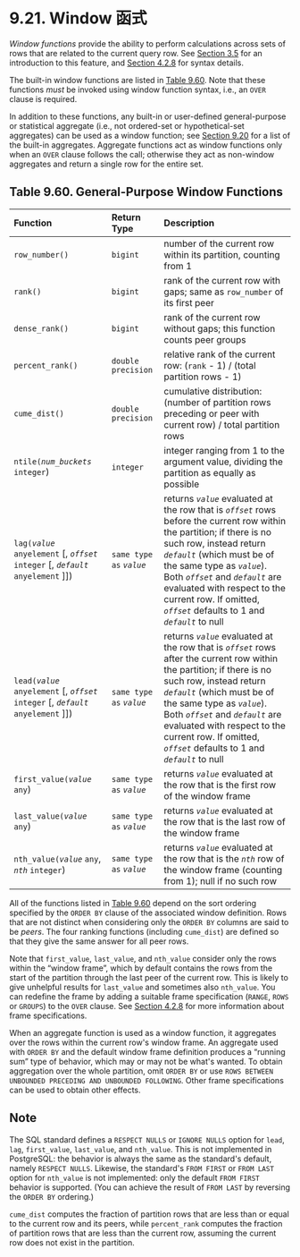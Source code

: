 # 9.21. Window 函式

_Window functions_ provide the ability to perform calculations across sets of rows that are related to the current query row. See [Section 3.5](https://www.postgresql.org/docs/12/tutorial-window.html) for an introduction to this feature, and [Section 4.2.8](https://www.postgresql.org/docs/12/sql-expressions.html#SYNTAX-WINDOW-FUNCTIONS) for syntax details.

The built-in window functions are listed in [Table 9.60](https://www.postgresql.org/docs/12/functions-window.html#FUNCTIONS-WINDOW-TABLE). Note that these functions _must_ be invoked using window function syntax, i.e., an `OVER` clause is required.

In addition to these functions, any built-in or user-defined general-purpose or statistical aggregate \(i.e., not ordered-set or hypothetical-set aggregates\) can be used as a window function; see [Section 9.20](https://www.postgresql.org/docs/12/functions-aggregate.html) for a list of the built-in aggregates. Aggregate functions act as window functions only when an `OVER` clause follows the call; otherwise they act as non-window aggregates and return a single row for the entire set.

## **Table 9.60. General-Purpose Window Functions**

| Function | Return Type | Description |
| :--- | :--- | :--- |
| `row_number()` | `bigint` | number of the current row within its partition, counting from 1 |
| `rank()` | `bigint` | rank of the current row with gaps; same as `row_number` of its first peer |
| `dense_rank()` | `bigint` | rank of the current row without gaps; this function counts peer groups |
| `percent_rank()` | `double precision` | relative rank of the current row: \(`rank` - 1\) / \(total partition rows - 1\) |
| `cume_dist()` | `double precision` | cumulative distribution: \(number of partition rows preceding or peer with current row\) / total partition rows |
| `ntile(`_`num_buckets`_ `integer`\) | `integer` | integer ranging from 1 to the argument value, dividing the partition as equally as possible |
| `lag(`_`value`_ `anyelement` \[, _`offset`_ `integer` \[, _`default`_ `anyelement` \]\]\) | `same type as` _`value`_ | returns _`value`_ evaluated at the row that is _`offset`_ rows before the current row within the partition; if there is no such row, instead return _`default`_ \(which must be of the same type as _`value`_\). Both _`offset`_ and _`default`_ are evaluated with respect to the current row. If omitted, _`offset`_ defaults to 1 and _`default`_ to null |
| `lead(`_`value`_ `anyelement` \[, _`offset`_ `integer` \[, _`default`_ `anyelement` \]\]\) | `same type as` _`value`_ | returns _`value`_ evaluated at the row that is _`offset`_ rows after the current row within the partition; if there is no such row, instead return _`default`_ \(which must be of the same type as _`value`_\). Both _`offset`_ and _`default`_ are evaluated with respect to the current row. If omitted, _`offset`_ defaults to 1 and _`default`_ to null |
| `first_value(`_`value`_ `any`\) | `same type as` _`value`_ | returns _`value`_ evaluated at the row that is the first row of the window frame |
| `last_value(`_`value`_ `any`\) | `same type as` _`value`_ | returns _`value`_ evaluated at the row that is the last row of the window frame |
| `nth_value(`_`value`_ `any`, _`nth`_ `integer`\) | `same type as` _`value`_ | returns _`value`_ evaluated at the row that is the _`nth`_ row of the window frame \(counting from 1\); null if no such row |

All of the functions listed in [Table 9.60](https://www.postgresql.org/docs/12/functions-window.html#FUNCTIONS-WINDOW-TABLE) depend on the sort ordering specified by the `ORDER BY` clause of the associated window definition. Rows that are not distinct when considering only the `ORDER BY` columns are said to be _peers_. The four ranking functions \(including `cume_dist`\) are defined so that they give the same answer for all peer rows.

Note that `first_value`, `last_value`, and `nth_value` consider only the rows within the “window frame”, which by default contains the rows from the start of the partition through the last peer of the current row. This is likely to give unhelpful results for `last_value` and sometimes also `nth_value`. You can redefine the frame by adding a suitable frame specification \(`RANGE`, `ROWS` or `GROUPS`\) to the `OVER` clause. See [Section 4.2.8](https://www.postgresql.org/docs/12/sql-expressions.html#SYNTAX-WINDOW-FUNCTIONS) for more information about frame specifications.

When an aggregate function is used as a window function, it aggregates over the rows within the current row's window frame. An aggregate used with `ORDER BY` and the default window frame definition produces a “running sum” type of behavior, which may or may not be what's wanted. To obtain aggregation over the whole partition, omit `ORDER BY` or use `ROWS BETWEEN UNBOUNDED PRECEDING AND UNBOUNDED FOLLOWING`. Other frame specifications can be used to obtain other effects.

## Note

The SQL standard defines a `RESPECT NULLS` or `IGNORE NULLS` option for `lead`, `lag`, `first_value`, `last_value`, and `nth_value`. This is not implemented in PostgreSQL: the behavior is always the same as the standard's default, namely `RESPECT NULLS`. Likewise, the standard's `FROM FIRST` or `FROM LAST` option for `nth_value` is not implemented: only the default `FROM FIRST` behavior is supported. \(You can achieve the result of `FROM LAST` by reversing the `ORDER BY` ordering.\)

`cume_dist` computes the fraction of partition rows that are less than or equal to the current row and its peers, while `percent_rank` computes the fraction of partition rows that are less than the current row, assuming the current row does not exist in the partition.

